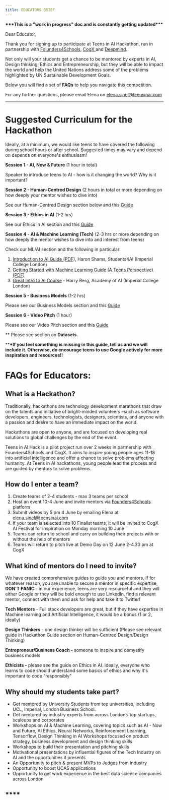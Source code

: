 ```yaml
---
title: EDUCATORS BRIEF
---
```

**\*\*\*This is a "work in progress" doc and is constantly getting updated\*\*\***

Dear Educator,

Thank you for signing up to participate at Teens in AI Hackathon, run in partnership with  [Folunders4Schools](https://www.founders4schools.org.uk/partners/teensinai/), [CogX ](https://cogx.co/)and [Deepmind](https://deepmind.com/).

Not only will your students get a chance to be mentored by experts in AI, Design thinking, Ethics and Entrepreneurship, but they will be able to impact the world and help the United Nations address some of the problems highlighted by UN Sustainable Development Goals.

Below you will find a set of **FAQs** to help you navigate this competition.

For any further questions, please email Elena on elena.sinel@teensinai.com

- - -

# **Suggested Curriculum for the Hackathon**

Ideally, at a minimum, we would like teens to have covered the following during school hours or after school. Suggested times may vary and depend on depends on everyone's enthusiasm!

**Session 1 -  AI, Now & Future** (1 hour in total)

Speaker to introduce teens to AI - how is it changing the world? Why is it important?

**Session 2 - Human-Centred Design** (2 hours in total or more depending on how deeply your mentor wishes to dive into)

See our Human-Centred Design section below and this [Guide](https://drive.google.com/file/d/1zpjIXhG5X6DtwytUJwC8UqgG-SibMXEU/view)

**Session 3 - Ethics in AI** (1-2 hrs)

See our Ethics in AI section and this [Guide](https://teensinai.com/wp-content/uploads/2019/05/Ethics-in-AI-Guide-London-Tech-Week-Hack.pdf)

**Session 4 - AI & Machine Learning (Tech)** (2-3 hrs or more depending on how deeply the mentor wishes to dive into and interest from teens)

Check our ML/AI section and the following in particular:

1. [Introduction to AI Guide (PDF](https://drive.google.com/open?id=1sHcZzhHqwhZ86arIqWhmbvUTqb5vT5tc)), Haron Shams, Students4AI (Imperial College London)
2. [Getting Started with Machine Learning Guide (A Teens Perspective)  (PDF)](https://drive.google.com/open?id=1JhmVrrI5JhPylJVna4NFU7UWyDhTRNnv)
3. [Great Intro to AI Course](https://github.com/life-efficient/Academy-of-AI) - Harry Berg, Academy of AI (Imperial College London)

**Session 5 - Business Models** (1-2 hrs)

Please see our Business Models section and this [Guide](https://drive.google.com/file/d/1SLCSURVGCoKk2ahvA3aWga-l0J3XuiRo/view)

**Session 6 - Video Pitch** (1 hour)

Please see our Video Pitch section and this [Guide](https://drive.google.com/file/d/1NqrGYCoQU8HVXAJaaE1-3xNHzbvXEZLe/view)

\*\* Please see section on **Datasets**.

\*\***\*If you feel something is missing in this guide, tell us and we will include it. Otherwise, do encourage teens to use Google actively for more inspiration and resources!!**

# **FAQs for Educators:**

## **What is a Hackathon?**

Traditionally, hackathons are technology development marathons that draw on the talents and initiative  of bright-minded volunteers –such as software developers, engineers, technologists, designers,
 scientists, and anyone with a passion and desire to have an immediate impact on the world.

Hackathons are open to anyone, and are focused on developing real solutions to global challenges by
 the end of the event.

Teens in AI Hack is a pilot project run over 2 weeks in partnership with Founders4Schools and CogX. It aims to
 inspire young people ages 11-18 into artificial intelligence and offer a chance to solve problems
 affecting humanity. At Teens in AI hackathons, young people lead the process and are guided by
 mentors to solve problems.

## **How do I enter a team?**

1. Create teams of 2-4 students - max 3 teams per school
2. Host an event 10-4 June and invite mentors via [Founders4Schools](https://www.founders4schools.org.uk/partners/teensinai/) platform
3. Submit videos by 5 pm 4 June by emailing Elena at elena.sinel@teensinai.com
4. If your team is selected into 10 Finalist teams, it will be invited to CogX AI Festival for inspiration on Monday morning 10 June
5. Teams can return to school and carry on building their projects with or without the help of mentors
6. Teams will return to pitch live at Demo Day on 12 June 2-4.30 pm at CogX

## **What kind of mentors do I need to invite?**

We have created comprehensive guides to guide you and mentors. If for whatever reason, you are unable to secure a mentor in specific expertise, **DON'T PANIC** - in our experience, teens are very resourceful and they will either Google or they will be bold enough to use LinkedIn, find a relevant mentor, connect with them and ask for help and take it to Twitter!

**Tech Mentors** - Full stack developers are great, but if they have expertise in Machine learning and Artificial Intelligence, it would be a bonus (1 or 2, ideally)

**Design Thinkers** - one design thinker will be sufficient (Please see relevant guide in Hackathon Guide section on Human-Centred Design/Design Thinking)

**Entrepreneur/Business Coach -**  someone to inspire and demystify business models

**Ethicists -** please see the guide on Ethics in AI. Ideally, everyone who learns to code should understand some basics of ethics and why it's important to code "responsibly"

## Why should my students take part?

* Get mentored by University Students from top universities, including UCL, Imperial, London Business School. 
* Get mentored by industry experts from across London’s top startups, scaleups and corporates
* Workshops on AI & Machine Learning, covering topics such as AI - Now and Future, AI Ethics, Neural Networks, Reinforcement Learning, Tensorflow, Design Thinking in AI
  Workshops focused on product strategy, business development and design thinking skills
* Workshops to build their presentation and pitching skills
* Motivational presentations by influential figures of the Tech Industry on AI and the opportunities it presents
* An Opportunity to pitch & present MVPs to Judges from Industry
* Opportunity to boost UCAS applications
* Opportunity to get work experience in the best data science companies across London

## \*\*\*\*
